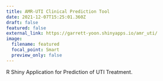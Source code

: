 ```yaml
---
title: AMR-UTI Clinical Prediction Tool
date: 2021-12-07T15:25:01.360Z
draft: false
featured: false
external_link: https://garrett-yoon.shinyapps.io/amr_uti/
image:
  filename: featured
  focal_point: Smart
  preview_only: false
---
```

R Shiny Application for Prediction of UTI Treatment.